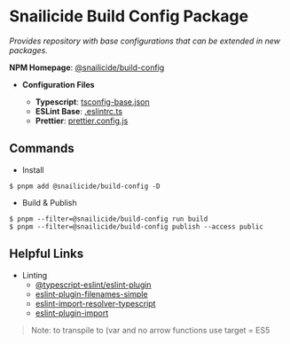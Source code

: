 # Snailicide Build Config Package

_Provides repository with base configurations that can be extended in new packages._

**NPM Homepage**: [@snailicide/build-config](https://www.npmjs.com/package/@snailicide/build-config)

-   **Configuration Files**

    -   **Typescript**: [tsconfig-base.json](./tsconfig-base.json)
    -   **ESLint Base**: [.eslintrc.ts](./.eslintrc.ts)
    -   **Prettier**: [prettier.config.js](./prettier.config.js)

## Commands

-   Install

```shell
$ pnpm add @snailicide/build-config -D
```

-   Build & Publish

```shell
$ pnpm --filter=@snailicide/build-config run build
$ pnpm --filter=@snailicide/build-config publish --access public
```

## Helpful Links

-   Linting
    -   [@typescript-eslint/eslint-plugin](https://www.npmjs.com/package/@typescript-eslint/eslint-plugin)
    -   [eslint-plugin-filenames-simple](https://github.com/epaew/eslint-plugin-filenames-simple/)
    -   [eslint-import-resolver-typescript](https://www.npmjs.com/package/eslint-import-resolver-typescript)
    -   [eslint-plugin-import](https://www.npmjs.com/package/eslint-plugin-import)

> Note: to transpile to (var and no arrow functions use target = ES5
